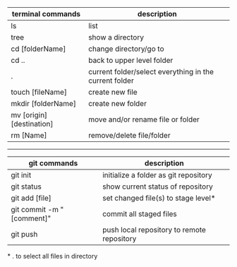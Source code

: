 
| terminal commands | description |
| ----------- | ----------- |
| ls | list |
| tree | show a directory |
| cd [folderName] | change directory/go to |
| cd .. | back to upper level folder |
| . | current folder/select everything in the current folder |
| touch [fileName] | create new file |
| mkdir [folderName] | create new folder |
| mv [origin] [destination] | move and/or rename file or folder |
| rm [Name] | remove/delete file/folder |



-------------------


| git commands | description |
| ----------- | ----------- |
| git init | initialize a folder as git repository |
| git status | show current status of repository | 
| git add [file] | set changed file(s) to stage level\*  |
| git commit -m "[comment]" | commit all staged files |
| git push | push local repository to remote repository |

\* . to select all files in directory
